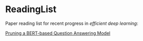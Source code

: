 # ReadingList

Paper reading list for recent progress in *efficient deep learning*:

[Pruning a BERT-based Question Answering Model](https://github.com/yaohuicai/ReadingList/raw/master/papers/1910.06360.pdf)





